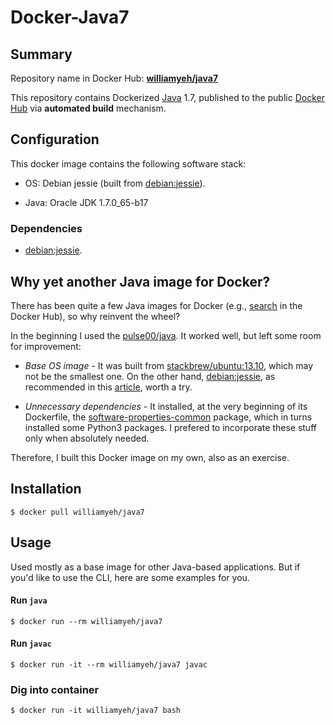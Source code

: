 Docker-Java7
============

## Summary

Repository name in Docker Hub: **[williamyeh/java7](https://registry.hub.docker.com/u/williamyeh/java7/)**

This repository contains Dockerized [Java](https://www.java.com/) 1.7, published to the public [Docker Hub](https://registry.hub.docker.com/) via **automated build** mechanism.



## Configuration

This docker image contains the following software stack:

- OS: Debian jessie (built from [debian:jessie](https://registry.hub.docker.com/_/debian/)).

- Java: Oracle JDK 1.7.0_65-b17


### Dependencies

- [debian:jessie](https://registry.hub.docker.com/_/debian/).



## Why yet another Java image for Docker?

There has been quite a few Java images for Docker (e.g., [search](https://registry.hub.docker.com/search?q=java) in the Docker Hub), so why reinvent the wheel?

In the beginning I used the [pulse00/java](https://github.com/dubture-dockerfiles/java). It worked well, but left some room for improvement:

- *Base OS image* - It was built from [stackbrew/ubuntu:13.10](https://registry.hub.docker.com/u/stackbrew/ubuntu/), which may not be the smallest one.  On the other hand, [debian:jessie](https://registry.hub.docker.com/_/debian/), as recommended in this [article](http://crosbymichael.com/dockerfile-best-practices-take-2.html), worth a try.

- *Unnecessary dependencies* - It installed, at the very beginning of its Dockerfile, the [software-properties-common](https://packages.debian.org/sid/admin/software-properties-common) package, which in turns installed some Python3 packages.  I prefered to incorporate these stuff only when absolutely needed.

Therefore, I built this Docker image on my own, also as an exercise.



## Installation

   ```
   $ docker pull williamyeh/java7
   ```


## Usage

Used mostly as a base image for other Java-based applications. But if you'd like to use the CLI, here are some examples for you.


#### Run `java`

```
$ docker run --rm williamyeh/java7
```


#### Run `javac`

```
$ docker run -it --rm williamyeh/java7 javac
```


### Dig into container

```
$ docker run -it williamyeh/java7 bash
```

